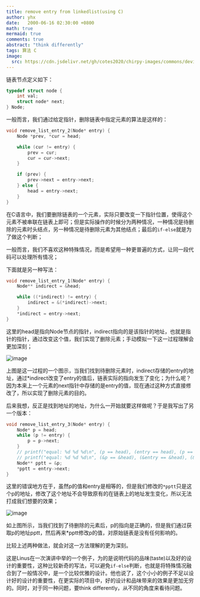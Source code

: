 ```yaml
---
title: remove entry from linkedlist(using C)
author: yhx
date:   2000-06-16 02:30:00 +0800
math: true
mermaid: true
comments: true
abstract: "think differently"
tags: 算法 C
image:
  src: https://cdn.jsdelivr.net/gh/cotes2020/chirpy-images/commons/devices-mockup.png
---
```


链表节点定义如下：
```c
typedef struct node {
    int val;
    struct node* next;
} Node;
```

一般而言，我们通过给定指针，删除链表中指定元素的算法是这样的：
```c
void remove_list_entry_2(Node* entry) {
    Node *prev, *cur = head;

    while (cur != entry) {
        prev = cur;
        cur = cur->next;
    }

    if (prev) {
        prev->next = entry->next;
    } else {
        head = entry->next;
    }
}
```

在C语言中，我们要删除链表的一个元素，实际只要改变一下指针位置，使得这个元素不被串联在链表上即可；但是实际操作的时候分为两种情况，一种情况是待删除的元素时头结点，另一种情况是待删除元素为其他结点；最后的`if-else`就是为了做这个判断；

一般而言，我们不喜欢这种特殊情况，而是希望用一种更普遍的方式，让同一段代码可以处理所有情况；

下面就是另一种写法：
```c
void remove_list_entry_1(Node* entry) {
    Node** indirect = &head;

    while ((*indirect) != entry) {
        indirect = &(*indirect)->next;
    }
    *indirect = entry->next;
}
```

这里的head是指向Node节点的指针，indirect指向的是该指针的地址，也就是指针的指针，通过改变这个值，我们实现了删除元素；手动模拟一下这一过程理解会更加深刻；

![image](https://user-images.githubusercontent.com/85326814/122100281-96066980-ce45-11eb-9348-36a941dbe793.png)

上图是这一过程的一个图示，当我们找到待删除元素时，indirect存储的entry的地址，通过*indirect改变了entry的值后，链表实际的指向发生了变化；为什么呢？因为本来上一个元素的next指针中存储的是entry的值，现在通过这种方式直接修改了，所以实现了删除元素的目的。

后来我想，反正是找到地址的地址，为什么一开始就要这样做呢？于是我写出了另一个版本：

```c
void remove_list_entry_3(Node* entry) {
    Node* p = head;
    while (p != entry) {
        p = p->next;
    }
    // printf("equal: %d %d %d\n", (p == head), (entry == head), (p == entry));
    // printf("equal: %d %d %d\n", (&p == &head), (&entry == &head), (&p == &entry));
    Node** pptt = &p;
    *pptt = entry->next;
}
```

这里的错误地方在于，虽然p的值和entry是相等的，但是我们修改的`*pptt`只是这个p的地址，修改了这个地址不会导致原有的在链表上的地址发生变化，所以无法打成我们想要的效果；

![image](https://user-images.githubusercontent.com/85326814/122100042-4f187400-ce45-11eb-9327-33337b4c5174.png)

如上图所示，当我们找到了待删除的元素后，p的指向是正确的，但是我们通过获取p的地址pptt，然后再来*pptt修改p的值，对原始链表是没有任何影响的。

比较上述两种做法，就会对这一方法理解的更为深刻。

这是Linus在一次演讲中举的一个例子，为的是说明代码的品味(taste)以及好的设计的重要性，这种比较新奇的写法，可以避免`if-else`判断，也就是将特殊情况融合到了一般情况中，是一个比较优雅的设计。他也说了，这个小小的例子不足以设计好的设计的重要性，在更实际的项目中，好的设计和品味带来的效果是更加无穷的。同时，对于同一种问题，要think differently，从不同的角度来看待问题。

